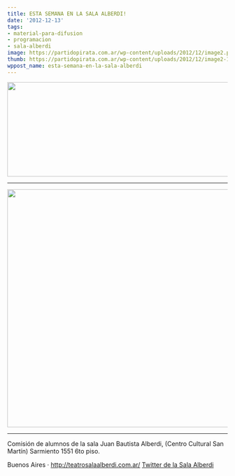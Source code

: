 ```yaml
---
title: ESTA SEMANA EN LA SALA ALBERDI!
date: '2012-12-13'
tags:
- material-para-difusion
- programacion
- sala-alberdi
image: https://partidopirata.com.ar/wp-content/uploads/2012/12/image2.png
thumb: https://partidopirata.com.ar/wp-content/uploads/2012/12/image2-150x150.png
wppost_name: esta-semana-en-la-sala-alberdi
---
```


<a href="https://partidopirata.com.ar/wp-content/uploads/2012/12/image2.png"><img class="size-large wp-image-7814 aligncenter" title="image(2)" src="https://partidopirata.com.ar/wp-content/uploads/2012/12/image2-1024x357.png" alt="" width="620" height="216" /></a>

<hr />

<a href="https://partidopirata.com.ar/wp-content/uploads/2012/12/image3.png"><img class="aligncenter size-full wp-image-7815" title="image(3)" src="https://partidopirata.com.ar/wp-content/uploads/2012/12/image3.png" alt="" width="557" height="544" /></a>

<hr />

Comisión de alumnos de la sala Juan Bautista Alberdi, (Centro Cultural San Martín) Sarmiento 1551 6to piso.

Buenos Aires · <a href="http://teatrosalaalberdi.com.ar/" rel="me nofollow" target="_blank"> http://teatrosalaalberdi.com.ar/ </a>
<a href="https://twitter.com/salaalberdi" target="_blank">Twitter de la Sala Alberdi</a>
